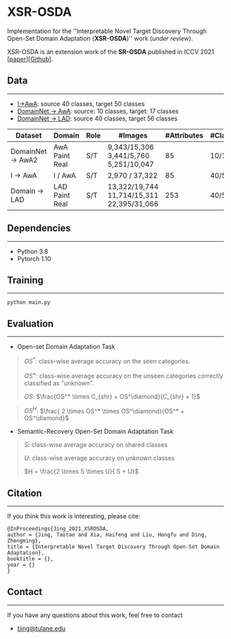 # XSR-OSDA
Implementation for the ''Interpretable Novel Target Discovery Through Open-Set Domain Adaptation (**XSR-OSDA**)'' work (*under review*).

XSR-OSDA is an extension work of the **SR-OSDA** published in ICCV 2021 [[paper](https://openaccess.thecvf.com/content/ICCV2021/papers/Jing_Towards_Novel_Target_Discovery_Through_Open-Set_Domain_Adaptation_ICCV_2021_paper.pdf)][[Github](https://github.com/scottjingtt/SROSDA/tree/main)].

## Data
---
- [I->AwA](./data/I2AwA/dataset_info.txt): source 40 classes, target 50 classes
- [DomainNet -> AwA](./data/D2AwA/classes.txt): source: 10 classes, target: 17 classes
- [DomainNet -> LAD](./data/D2LAD/classes.txt): source 40 classes, target 56 classes

|Dataset|Domain|Role|#Images|#Attributes|#Classes|
|-|-|-|-|-|-|
|DomainNet $\rightarrow$ AwA2|AwA <br> Paint <br> Real|S/T|9,343/15,306 <br> 3,441/5,760 <br> 5,251/10,047|85|10/17|
|I $\rightarrow$ AwA         |I / AwA | S/T | 2,970 / 37,322 | 85 | 40/50 |
|Domain $\rightarrow$ LAD| LAD <br> Paint <br> Real | S/T | 13,322/19,744 <br> 11,714/15,311 <br> 22,395/31,066 | 253 | 40/56 |


## Dependencies
---
- Python 3.8
- Pytorch 1.10


## Training
---
```shell
python main.py
```

## Evaluation
---

- Open-set Domain Adaptation Task

> $OS^*$: class-wise average accuracy on the seen categories.
>
> $OS^\diamond$: class-wise average accuracy on the unseen categories correctly classified as "unknown".
>
> $OS$: $\frac{OS^* \times C_{shr} + OS^\diamond}{C_{shr} + 1}$

> $OS^{H}$: $\frac{ 2 \times OS^* \times OS^\diamond}{OS^* + OS^\diamond}$

- Semantic-Recovery Open-Set Domain Adaptation Task

> $S$: class-wise average accuracy on shared classes
>
> $U$: class-wise average accuracy on unknown classes
>
> $H = \frac{2 \times S \times U}{ S + U}$

## Citation
---
If you think this work is interesting, please cite:
```
@InProceedings{Jing_2021_XSROSDA,
author = {Jing, Taotao and Xia, Haifeng and Liu, Hongfu and Ding, Zhengming},
title = {Interpretable Novel Target Discovery Through Open-Set Domain Adaptation},
booktitle = {},
year = {}
}
```

## Contact
---
If you have any questions about this work, feel free to contact
- tjing@tulane.edu
